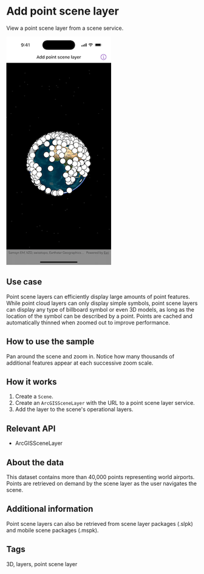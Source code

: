 # Add point scene layer

View a point scene layer from a scene service.

![Screenshot of Add point scene layer samples](add-point-scene-layer.png)

## Use case

Point scene layers can efficiently display large amounts of point features. While point cloud layers can only display simple symbols, point scene layers can display any type of billboard symbol or even 3D models, as long as the location of the symbol can be described by a point. Points are cached and automatically thinned when zoomed out to improve performance.

## How to use the sample

Pan around the scene and zoom in. Notice how many thousands of additional features appear at each successive zoom scale.

## How it works

1. Create a `Scene`.
2. Create an `ArcGISSceneLayer` with the URL to a point scene layer service.
3. Add the layer to the scene's operational layers.

## Relevant API

* ArcGISSceneLayer

## About the data

This dataset contains more than 40,000 points representing world airports. Points are retrieved on demand by the scene layer as the user navigates the scene.

## Additional information

Point scene layers can also be retrieved from scene layer packages (.slpk) and mobile scene packages (.mspk).

## Tags

3D, layers, point scene layer
